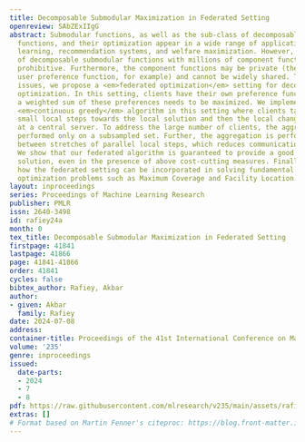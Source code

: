 ```yaml
---
title: Decomposable Submodular Maximization in Federated Setting
openreview: SAbZExIIgG
abstract: Submodular functions, as well as the sub-class of decomposable submodular
  functions, and their optimization appear in a wide range of applications in machine
  learning, recommendation systems, and welfare maximization. However, optimization
  of decomposable submodular functions with millions of component functions is computationally
  prohibitive. Furthermore, the component functions may be private (they might represent
  user preference function, for example) and cannot be widely shared. To address these
  issues, we propose a <em>federated optimization</em> setting for decomposable submodular
  optimization. In this setting, clients have their own preference functions, and
  a weighted sum of these preferences needs to be maximized. We implement the popular
  <em>continuous greedy</em> algorithm in this setting where clients take parallel
  small local steps towards the local solution and then the local changes are aggregated
  at a central server. To address the large number of clients, the aggregation is
  performed only on a subsampled set. Further, the aggregation is performed only intermittently
  between stretches of parallel local steps, which reduces communication cost significantly.
  We show that our federated algorithm is guaranteed to provide a good approximate
  solution, even in the presence of above cost-cutting measures. Finally, we show
  how the federated setting can be incorporated in solving fundamental discrete submodular
  optimization problems such as Maximum Coverage and Facility Location.
layout: inproceedings
series: Proceedings of Machine Learning Research
publisher: PMLR
issn: 2640-3498
id: rafiey24a
month: 0
tex_title: Decomposable Submodular Maximization in Federated Setting
firstpage: 41841
lastpage: 41866
page: 41841-41866
order: 41841
cycles: false
bibtex_author: Rafiey, Akbar
author:
- given: Akbar
  family: Rafiey
date: 2024-07-08
address:
container-title: Proceedings of the 41st International Conference on Machine Learning
volume: '235'
genre: inproceedings
issued:
  date-parts:
  - 2024
  - 7
  - 8
pdf: https://raw.githubusercontent.com/mlresearch/v235/main/assets/rafiey24a/rafiey24a.pdf
extras: []
# Format based on Martin Fenner's citeproc: https://blog.front-matter.io/posts/citeproc-yaml-for-bibliographies/
---
```

